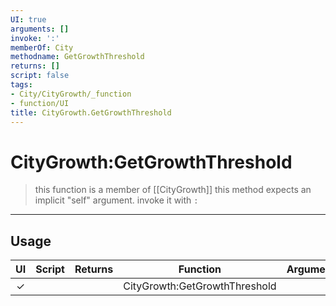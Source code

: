 ```yaml
---
UI: true
arguments: []
invoke: ':'
memberOf: City
methodname: GetGrowthThreshold
returns: []
script: false
tags:
- City/CityGrowth/_function
- function/UI
title: CityGrowth.GetGrowthThreshold
---
```

# CityGrowth:GetGrowthThreshold
> this function is a member of [[CityGrowth]]
> this method expects an implicit "self" argument. invoke it with `:`
-----
## Usage
|  UI | Script | Returns | Function | Arguments |
|:---:|:------:|-------:|:--------:|:---------|
|✓| ||CityGrowth:GetGrowthThreshold||
